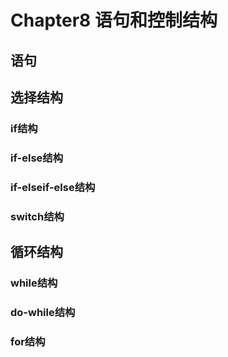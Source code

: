# Chapter8 语句和控制结构
## 语句
## 选择结构
### if结构
### if-else结构
### if-elseif-else结构
### switch结构
## 循环结构
### while结构
### do-while结构
### for结构